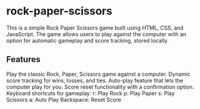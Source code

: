 ﻿# rock-paper-scissors
 This is a simple Rock Paper Scissors game built using HTML, CSS, and JavaScript. 
 The game allows users to play against the computer with an option for automatic gameplay and score tracking, stored locally.

## Features
Play the classic Rock, Paper, Scissors game against a computer.
Dynamic score tracking for wins, losses, and ties.
Auto-play feature that lets the computer play for you.
Score reset functionality with a confirmation option.
Keyboard shortcuts for gameplay:
r: Play Rock
p: Play Paper
s: Play Scissors
a: Auto Play
Backspace: Reset Score
